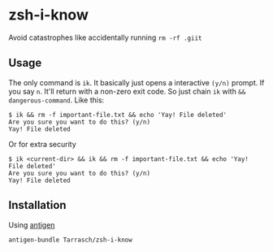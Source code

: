 # zsh-i-know

Avoid catastrophes like accidentally running `rm -rf .giit`

## Usage

The only command is `ik`. It basically just opens a interactive `(y/n)` prompt.
If you say `n`. It'll return with a non-zero exit code. So just chain `ik` with
`&& dangerous-command`. Like this:

    $ ik && rm -f important-file.txt && echo 'Yay! File deleted'
    Are you sure you want to do this? (y/n)
    Yay! File deleted

Or for extra security

    $ ik <current-dir> && ik && rm -f important-file.txt && echo 'Yay! File deleted'
    Are you sure you want to do this? (y/n)
    Yay! File deleted


## Installation

Using [antigen](https://github.com/zsh-users/antigen)

    antigen-bundle Tarrasch/zsh-i-know
